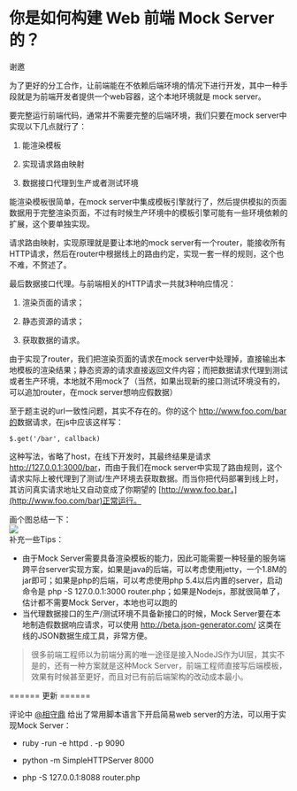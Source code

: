 # 你是如何构建 Web 前端 Mock Server 的？

谢邀  

为了更好的分工合作，让前端能在不依赖后端环境的情况下进行开发，其中一种手段就是为前端开发者提供一个web容器，这个本地环境就是 mock server。  

要完整运行前端代码，通常并不需要完整的后端环境，我们只要在mock server中实现以下几点就行了：  

1.  能渲染模板  

2.  实现请求路由映射  

3.  数据接口代理到生产或者测试环境

能渲染模板很简单，在mock server中集成模板引擎就行了，然后提供模拟的页面数据用于完整渲染页面，不过有时候生产环境中的模板引擎可能有一些环境依赖的扩展，这个要单独实现。  

请求路由映射，实现原理就是要让本地的mock server有一个router，能接收所有HTTP请求，然后在router中根据线上的路由约定，实现一套一样的规则，这个也不难，不赘述了。  

最后数据接口代理。与前端相关的HTTP请求一共就3种响应情况：  

1.  渲染页面的请求；  

2.  静态资源的请求；  

3.  获取数据的请求。  

由于实现了router，我们把渲染页面的请求在mock server中处理掉，直接输出本地模板的渲染结果；静态资源的请求直接返回文件内容；而把数据请求代理到测试或者生产环境，本地就不用mock了（当然，如果出现新的接口测试环境没有的，可以追加router，在mock server想响应假数据）  

至于题主说的url一致性问题，其实不存在的。你的这个 [http://www.foo.com/bar 的](http://www.foo.com/bar)数据请求，在js中应该这样写：  

<div>

    $.get('/bar', callback)

</div>

这种写法，省略了host，在线下开发时，其最终结果是请求 [<span>http://</span><span>127.0.0.1:3000/bar</span><span></span>](http://127.0.0.1:3000/bar)，而由于我们在mock server中实现了路由规则，这个请求实际上被代理到了测试/生产环境去获取数据。而当你把代码部署到线上时，其访问真实请求地址又自动变成了你期望的 [http://www.foo.bar，](http://www.foo.com/bar)正常运行。  

画个图总结一下：  
![](https://pic4.zhimg.com/50/dabc8dd12b7b238e9d3fad9f65e974bf_b.jpg)  
补充一些Tips：  

*   由于Mock Server需要具备渲染模板的能力，因此可能需要一种轻量的服务端跨平台server实现方案，如果是java的后端，可以考虑使用jetty，一个1.8M的jar即可；如果是php的后端，可以考虑使用php 5.4以后内置的server，启动命令是 php -S 127.0.0.1:3000 router.php；如果是Nodejs，那就很简单了，估计都不需要Mock Server，本地也可以跑的
*   当代理数据接口的生产/测试环境不具备新接口的时候，Mock Server要在本地制造假数据响应请求，可以使用 [<span>http://</span><span>beta.json-generator.com</span><span>/</span><span></span>](http://beta.json-generator.com/) 这类在线的JSON数据生成工具，非常方便。

> 很多前端工程师以为前端分离的唯一途径是接入NodeJS作为UI层，其实不是的，还有一种方案就是这种Mock Server，前端工程师直接写后端模板，效果有时候甚至更好，而且对已有前后端架构的改动成本最小。

====== 更新 ======  

评论中 [@相守鼎](//www.zhihu.com/people/b0b04064d91856337ce4fb78721cb8dd) 给出了常用脚本语言下开启简易web server的方法，可以用于实现Mock Server：  

*   ruby -run -e httpd . -p 9090

*   python -m SimpleHTTPServer 8000

*   php -S 127.0.0.1:8088 router.php